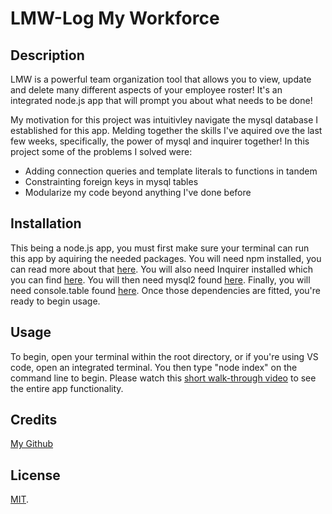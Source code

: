 # LMW-Log My Workforce

## Description

LMW is a powerful team organization tool that allows you to view, update and delete many different aspects of
your employee roster! It's an integrated node.js app that will prompt you about what needs to be done!


My motivation for this project was intuitivley navigate the mysql database I established for this app. Melding
together the skills I've aquired ove the last few weeks, specifically, the power of mysql and inquirer together!
In this project some of the problems I solved were:
- Adding connection queries and template literals to functions in tandem
- Constrainting foreign keys in mysql tables
- Modularize my code beyond anything I've done before


## Installation

This being a node.js app, you must first make sure your terminal can run this app by aquiring the needed
packages. You will need npm installed, you can read more about that [here](https://www.npmjs.com/package/npm). You will also need Inquirer installed
which you can find [here](https://www.npmjs.com/package/inquirer). You will then need mysql2 found [here](https://www.npmjs.com/package/mysql2). 
Finally, you will need console.table found [here](https://www.npmjs.com/package/console.table). Once those dependencies are fitted, you're ready to begin usage.

## Usage

To begin, open your terminal within the root directory, or if you're using VS code, open an integrated terminal.
You then type "node index" on the command line to begin. 
Please watch this [short walk-through video](https://www.youtube.com/watch?v=91rG7Wtmg94) to see the entire app functionality.


## Credits

[My Github](https://github.com/Jesse-Lemieux)

## License

[MIT](https://choosealicense.com/licenses/mit/#).

